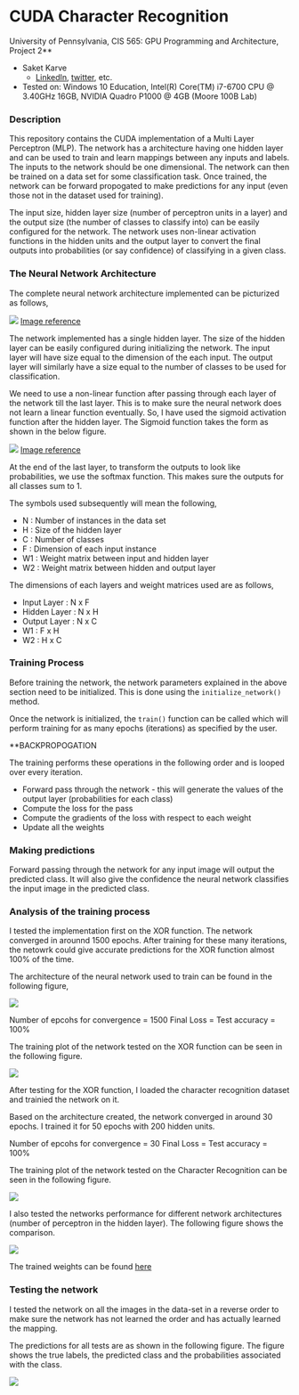 CUDA Character Recognition
======================

University of Pennsylvania, CIS 565: GPU Programming and Architecture, Project 2**

* Saket Karve
  * [LinkedIn](https://www.linkedin.com/in/saket-karve-43930511b/), [twitter](), etc.
* Tested on:  Windows 10 Education, Intel(R) Core(TM) i7-6700 CPU @ 3.40GHz 16GB, NVIDIA Quadro P1000 @ 4GB (Moore 100B Lab)

### Description

This repository contains the CUDA implementation of a Multi Layer Perceptron (MLP). The network has a architecture having one hidden layer and can be used to train and learn mappings between any inputs and labels. The inputs to the network should be one dimensional. The network can then be trained on a data set for some classification task. Once trained, the network can be forward propogated to make predictions for any input (even those not in the dataset used for training).

The input size, hidden layer size (number of perceptron units in a layer) and the output size (the number of classes to classify into) can be easily configured for the network. The network uses non-linear activation functions in the hidden units and the output layer to convert the final outputs into probabilities (or say confidence) of classifying in a given class.

### The Neural Network Architecture

The complete neural network architecture implemented can be picturized as follows,

![](img/mlp.png)
[Image reference](https://www.google.com/url?sa=i&source=images&cd=&ved=2ahUKEwjFj--K3djkAhWsq1kKHWfaCkAQjRx6BAgBEAQ&url=https%3A%2F%2Fwww.cc.gatech.edu%2F~san37%2Fpost%2Fdlhc-fnn%2F&psig=AOvVaw3n6z_jJ1Gt-TEhuC_wXEFM&ust=1568839521037348)

The network implemented has a single hidden layer. The size of the hidden layer can be easily configured during initializing the network. The input layer will have size equal to the dimension of the each input. The output layer will similarly have a size equal to the number of classes to be used for classification. 

We need to use a non-linear function after passing through each layer of the network till the last layer. This is to make sure the neural network does not learn a linear function eventually. So, I have used the sigmoid activation function after the hidden layer. The Sigmoid function takes the form as shown in the below figure.

![](img/sigmoid.jpg)
[Image reference](https://www.google.com/url?sa=i&source=images&cd=&ved=2ahUKEwjgrNPqztjkAhVow1kKHeCzBIIQjRx6BAgBEAQ&url=https%3A%2F%2Ftwitter.com%2Fhashtag%2Fsigmoid&psig=AOvVaw3DJLoIr81ZD90Mq1ZBwYQj&ust=1568835764647240)

At the end of the last layer, to transform the outputs to look like probabilities, we use the softmax function. This makes sure the outputs for all classes sum to 1.

The symbols used subsequently will mean the following,
- N : Number of instances in the data set
- H : Size of the hidden layer
- C : Number of classes
- F : Dimension of each input instance
- W1 : Weight matrix between input and hidden layer
- W2 : Weight matrix between hidden and output layer

The dimensions of each layers and weight matrices used are as follows,
- Input Layer : N x F
- Hidden Layer : N x H
- Output Layer : N x C
- W1 : F x H
- W2 : H x C

### Training Process

Before training the network, the network parameters explained in the above section need to be initialized. This is done using the ```initialize_network()``` method.

Once the network is initialized, the ```train()``` function can be called which will perform training for as many epochs (iterations) as specified by the user.

**BACKPROPOGATION

The training performs these operations in the following order and is looped over every iteration.
- Forward pass through the network - this will generate the values of the output layer (probabilities for each class)
- Compute the loss for the pass
- Compute the gradients of the loss with respect to each weight
- Update all the weights

### Making predictions

Forward passing through the network for any input image will output the predicted class. It will also give the confidence the neural network classifies the input image in the predicted class.

### Analysis of the training process

I tested the implementation first on the XOR function. The network converged in arounnd 1500 epochs. After training for these many iterations, the netowrk could give accurate predictions for the XOR function almost 100% of the time.

The architecture of the neural network used to train can be found in the following figure,

![](img/xor_network.svg)

Number of epcohs for convergence = 1500
Final Loss = 
Test accuracy = 100%

The training plot of the network tested on the XOR function can be seen in the following figure.

![](img/training_curve_xor.PNG)

After testing for the XOR function, I loaded the character recognition dataset and trainied the network on it. 

Based on the architecture created, the network converged in around 30 epochs. I trained it for 50 epochs with 200 hidden units.

Number of epcohs for convergence = 30
Final Loss = 
Test accuracy = 100%

The training plot of the network tested on the Character Recognition can be seen in the following figure.

![](img/training_curve_character.PNG)

I also tested the networks performance for different network architectures (number of perceptron in the hidden layer). The following figure shows the comparison.

![](img/training_curve_layers.PNG)

The trained weights can be found [here](img/trained_weights_200_layers.xlsx)

### Testing the network

I tested the network on all the images in the data-set in a reverse order to make sure the network has not learned the order and has actually learned the mapping.

The predictions for all tests are as shown in the following figure. The figure shows the true labels, the predicted class and the probabilities associated with the class.

![](img/MLP_test_predictions.PNG)


